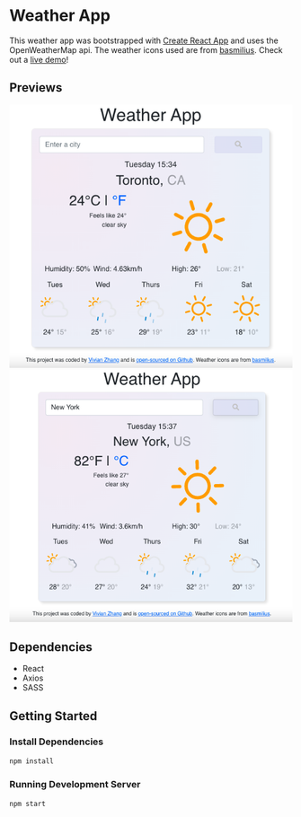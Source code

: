 # Weather App

This weather app was bootstrapped with [Create React App](https://github.com/facebook/create-react-app) and uses the OpenWeatherMap api. The weather icons used are from [basmilius](https://github.com/basmilius/weather-icons). Check out a [live demo](https://vvynz-weather-react.netlify.app)!

## Previews

!["Weather app celsius"](https://github.com/vvynz/weather-react-app/blob/master/public/react_weather_cel.png)
!["Weather app fahrenheit"](https://github.com/vvynz/weather-react-app/blob/master/public/react_weather_fahr.png)

## Dependencies

- React
- Axios
- SASS

## Getting Started

### Install Dependencies
```sh
npm install
```
### Running Development Server
```sh
npm start
```

